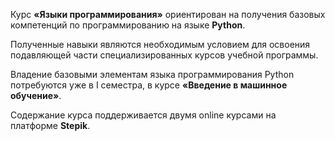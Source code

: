 Курс **«Языки программирования»** ориентирован на получения базовых компетенций по программированию на языке **Python**.

Полученные навыки являются необходимым условием для освоения подавляющей части специализированных курсов учебной программы.

Владение базовыми элементам языка программирования Python потребуются уже в I семестра, в курсе **«Введение в машинное обучение»**.

Содержание курса поддерживается двумя online курсами на платформе **Stepik**.
